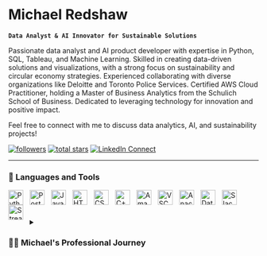 # Michael Redshaw

**`Data Analyst & AI Innovator for Sustainable Solutions`**

Passionate data analyst and AI product developer with expertise in Python, SQL, Tableau, and Machine Learning. Skilled in creating data-driven solutions and visualizations, with a strong focus on sustainability and circular economy strategies. Experienced collaborating with diverse organizations like Deloitte and Toronto Police Services. Certified AWS Cloud Practitioner, holding a Master of Business Analytics from the Schulich School of Business. Dedicated to leveraging technology for innovation and positive impact.

Feel free to connect with me to discuss data analytics, AI, and sustainability projects!

   <p align="left">
      <a href="https://github.com/mredshaw?tab=followers">
         <img alt="followers" title="Follow me on Github" src="https://custom-icon-badges.demolab.com/github/followers/mredshaw?color=236ad3&labelColor=1155ba&style=for-the-badge&logo=person-add&label=Follow&logoColor=white"/></a>
      <a href="https://github.com/mredshaw?tab=repositories&sort=stargazers">
         <img alt="total stars" title="Total stars on GitHub" src="https://custom-icon-badges.demolab.com/github/stars/mredshaw?color=55960c&style=for-the-badge&labelColor=488207&logo=star"/></a>
     <a href="https://www.linkedin.com/in/michael-redshaw/#:~:text=a%20mutual%20connection-,Follow,-Message">
         <img alt="LinkedIn Connect" title="Connect on LinkedIn" src="https://custom-icon-badges.demolab.com/badge/LinkedIn-blue.svg?labelColor=1155ba&style=for-the-badge&labelColor=488207?logo=LinkedIn&logoColor=white"/></a>
   </p>

---

### 🧰 Languages and Tools

<img align="left" alt="Python" width="30px" style="padding-right:10px;" src="https://cdn.jsdelivr.net/gh/devicons/devicon/icons/python/python-plain.svg" />
<img align="left" alt="PostgreSQL" width="30px" style="padding-right:10px;" src="https://cdn.jsdelivr.net/gh/devicons/devicon@latest/icons/postgresql/postgresql-original.svg"/>
<img align="left" alt="JavaScript" width="30px" style="padding-right:10px;" src="https://cdn.jsdelivr.net/gh/devicons/devicon/icons/javascript/javascript-plain.svg" />
<img align="left" alt="HTML" width="30px" style="padding-right:10px;" src="https://cdn.jsdelivr.net/gh/devicons/devicon@latest/icons/html5/html5-plain-wordmark.svg" />
<img align="left" alt="CSS" width="30px" style="padding-right:10px;" src="https://cdn.jsdelivr.net/gh/devicons/devicon@latest/icons/css3/css3-plain-wordmark.svg" />
<img align="left" alt="C++" width="30px" style="padding-right:10px;" src="https://cdn.jsdelivr.net/gh/devicons/devicon@latest/icons/cplusplus/cplusplus-original.svg"/>
<img align="left" alt="Amazon Web Services" width="30px" style="padding-right:10px;" src="https://cdn.jsdelivr.net/gh/devicons/devicon@latest/icons/amazonwebservices/amazonwebservices-plain-wordmark.svg"/>
<img align="left" alt="VSCode" width="30px" style="padding-right:10px;" 
src="https://cdn.jsdelivr.net/gh/devicons/devicon@latest/icons/vscode/vscode-original.svg" />
<img align="left" alt="Anaconda" width="30px" style="padding-right:10px;" src="https://cdn.jsdelivr.net/gh/devicons/devicon@latest/icons/anaconda/anaconda-original.svg" />
<img align="left" alt="DataGrip" width="30px" style="padding-right:10px;" 
src="https://cdn.jsdelivr.net/gh/devicons/devicon@latest/icons/datagrip/datagrip-plain.svg" />   
<img align="left" alt="Slack" width="30px" style="padding-right:10px;" 
src="https://cdn.jsdelivr.net/gh/devicons/devicon@latest/icons/slack/slack-original.svg" />
<img align="left" alt="Streamlit" width="30px" style="padding-right:10px;" 
src="https://cdn.jsdelivr.net/gh/devicons/devicon@latest/icons/streamlit/streamlit-original.svg" />                                              
<br />

#
<details>
 <summary><h3>👨‍💻 Michael's Professional Journey</h3></summary>
   My journey began in the film industry, where my passion for storytelling took root. Transitioning into business operations, I discovered a profound interest in sustainability. I saw the potential of data and technology to revolutionize business practices and significantly improve our impact on the earth. This realization drove me to pursue a Master of Business Analytics.

I found a perfect synergy between my love for stories and my technical expertise in data and AI. Leveraging Python, SQL, Tableau, and Machine Learning, I now craft data-driven solutions that drive both sustainability and financial success. My work spans various domains, from helping small businesses thrive to developing innovative tech solutions that improve lives.

Today, I'm dedicated to using data, business insights, and AI to tell impactful stories and create meaningful change across diverse fields.

<!---[website]: ---> https://mredshaw.com
